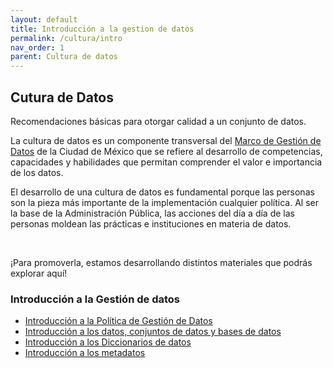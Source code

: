 ```yaml
---
layout: default
title: Introducción a la gestion de datos
permalink: /cultura/intro
nav_order: 1
parent: Cultura de datos
---
```

<div class="nonfooter text-justify ">

<h2>Cutura de Datos</h2>
<p class="text-muted">
  Recomendaciones básicas para otorgar calidad a un conjunto de datos.
</p>

<p>La cultura de datos es un componente transversal del <a href="http://https://gobcdmx.github.io/politicadedatos/marco_legal">Marco de Gestión de Datos</a>  de la Ciudad de México  que se refiere al desarrollo de competencias, capacidades y habilidades que permitan comprender el valor e importancia de los datos.</p>

<p>
El desarrollo de una cultura de datos es fundamental porque las personas son la pieza más importante de la implementación cualquier política. Al ser la base de la Administración Pública, las acciones del día a día de las personas moldean las prácticas e instituciones en materia de datos.
</p> <br>

¡Para promoverla, estamos desarrollando distintos materiales que podrás explorar aquí!

<h3>Introducción a la Gestión de datos</h3>

<ul>
<li> <a target="_blank" href="https://gobcdmx.github.io/politicadedatos/assets/ppts/2. Intro_politica.pdf"  download="Intro a politica.pdf">Introducción a la Política de Gestión de Datos</a> </li>

<li> <a target="_blank" href="https://gobcdmx.github.io/politicadedatos/assets/ppts/3. Intro_datos.pdf" download="intro a datos.pdf">Introducción a los datos, conjuntos de datos y bases de datos</a></li>

<li><a target="_blank" href="https://gobcdmx.github.io/politicadedatos/assets/diccionario.pdf" download="Intro a diccionarios.pdf">Introducción a los Diccionarios de datos</a></li>

<li><a target="_blank" href="https://gobcdmx.github.io/politicadedatos/assets/ppts/intro_metadatos.pdf" download="Intro a Metadatos.pdf">Introducción a los metadatos</a> </li>

</ul>


</div>

